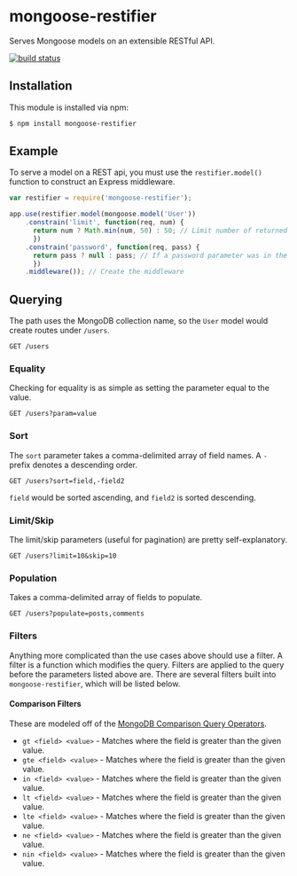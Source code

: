 # mongoose-restifier

Serves Mongoose models on an extensible RESTful API.

[![build status](https://secure.travis-ci.org/simplyianm/mongoose-restifier.png)](http://travis-ci.org/simplyianm/mongoose-restifier)

## Installation

This module is installed via npm:

```bash
$ npm install mongoose-restifier
```

## Example

To serve a model on a REST api, you must use the `restifier.model()` function to construct an Express middleware.

```js
var restifier = require('mongoose-restifier');

app.use(restifier.model(mongoose.model('User'))
    .constrain('limit', function(req, num) {
      return num ? Math.min(num, 50) : 50; // Limit number of returned results to 50
      })
    .constrain('password', function(req, pass) {
      return pass ? null : pass; // If a password parameter was in the query, remove it.
      })
    .middleware()); // Create the middleware
```

## Querying

The path uses the MongoDB collection name, so the `User` model would create routes under `/users`.

```
GET /users
```

### Equality

Checking for equality is as simple as setting the parameter equal to the value.

```
GET /users?param=value
```

### Sort

The `sort` parameter takes a comma-delimited array of field names. A `-` prefix denotes a descending order.

```
GET /users?sort=field,-field2
```

`field` would be sorted ascending, and `field2` is sorted descending.

### Limit/Skip

The limit/skip parameters (useful for pagination) are pretty self-explanatory.

```
GET /users?limit=10&skip=10
```

### Population

Takes a comma-delimited array of fields to populate.

```
GET /users?populate=posts,comments
```

### Filters

Anything more complicated than the use cases above should use a filter. A filter is a function which modifies the query.
Filters are applied to the query before the parameters listed above are.
There are several filters built into `mongoose-restifier`, which will be listed below.

#### Comparison Filters
These are modeled off of the [MongoDB Comparison Query Operators](http://docs.mongodb.org/manual/reference/operator/query-comparison/).

* `gt <field> <value>` - Matches where the field is greater than the given value.
* `gte <field> <value>` - Matches where the field is greater than the given value.
* `in <field> <value>` - Matches where the field is greater than the given value.
* `lt <field> <value>` - Matches where the field is greater than the given value.
* `lte <field> <value>` - Matches where the field is greater than the given value.
* `ne <field> <value>` - Matches where the field is greater than the given value.
* `nin <field> <value>` - Matches where the field is greater than the given value.

